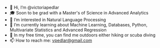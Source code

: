 - 👋 Hi, I’m @victoriapedlar
- 🎓 Soon to be grad with a Master's of Science in Advanced Analytics
- 👀 I’m interested in Natural Language Processing
- 🌱 I’m currently learning about Machine Learning, Databases, Python, Multivariate Statistics and Advanced Regression
- 🤿 In my free time, you can find me outdoors either hiking or scuba diving
- 📫 How to reach me: vpedlar@gmail.com
